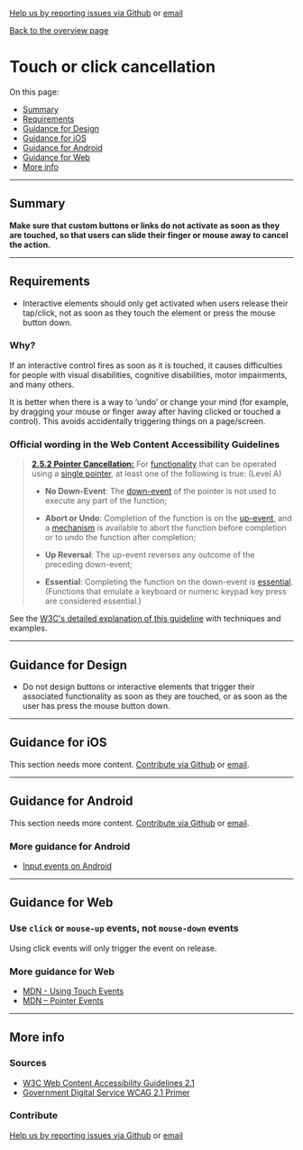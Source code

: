 [Help us by reporting issues via Github](https://github.com/theappbusiness/accessibility-guidelines) or [email](mailto:jeanfrancois@theappbusiness.com)

[Back to the overview page](./../README.md)

# Touch or click cancellation

On this page:
* [Summary](#summary)
* [Requirements](#requirements)
* [Guidance for Design](#guidance-for-design)
* [Guidance for iOS](#guidance-for-ios)
* [Guidance for Android](#guidance-for-android)
* [Guidance for Web](#guidance-for-web)
* [More info](#more-info)

---

## Summary

**Make sure that custom buttons or links do not activate as soon as they are touched, so that users can slide their finger or mouse away to cancel the action.**

---

## Requirements

* Interactive elements should only get activated when users release their tap/click, not as soon as they touch the element or press the mouse button down.

### Why?

If an interactive control fires as soon as it is touched, it causes difficulties for people with visual disabilities, cognitive disabilities, motor impairments, and many others.

It is better when there is a way to ‘undo’ or change your mind (for example, by dragging your mouse or finger away after having clicked or touched a control). This avoids accidentally triggering things on a page/screen.

### Official wording in the Web Content Accessibility Guidelines

> [**2.5.2 Pointer Cancellation:**](https://www.w3.org/WAI/WCAG21/Understanding/pointer-cancellation.html) For [functionality](https://www.w3.org/WAI/WCAG21/Understanding/pointer-cancellation.html#dfn-functionality) that can be operated using a [single pointer](https://www.w3.org/WAI/WCAG21/Understanding/pointer-cancellation.html#dfn-single-pointer), at least one of the following is true: (Level A)
> 
> * **No Down-Event**: The [down-event](https://www.w3.org/WAI/WCAG21/Understanding/pointer-cancellation.html#dfn-down-event) of the pointer is not used to execute any part of the function;
>
> * **Abort or Undo**: Completion of the function is on the [up-event](https://www.w3.org/WAI/WCAG21/Understanding/pointer-cancellation.html#dfn-up-event), and a [mechanism](https://www.w3.org/WAI/WCAG21/Understanding/pointer-cancellation.html#dfn-mechanism) is available to abort the function before completion or to undo the function after completion;
>
> * **Up Reversal**: The up-event reverses any outcome of the preceding down-event;
>
> * **Essential**: Completing the function on the down-event is [essential](https://www.w3.org/WAI/WCAG21/Understanding/pointer-cancellation.html#dfn-essential). (Functions that emulate a keyboard or numeric keypad key press are considered essential.)

See the [W3C's detailed explanation of this guideline](https://www.w3.org/WAI/WCAG21/Understanding/pointer-cancellation.html) with techniques and examples.

---

## Guidance for Design

* Do not design buttons or interactive elements that trigger their associated functionality as soon as they are touched, or as soon as the user has press the mouse button down.

---

## Guidance for iOS

This section needs more content. [Contribute via Github](https://github.com/theappbusiness/accessibility-guidelines/) or [email](mailto:kane.cheshire@theappbusiness.com).

---

## Guidance for Android

This section needs more content. [Contribute via Github](https://github.com/theappbusiness/accessibility-guidelines/) or [email](mailto:jeanfrancois@theappbusiness.com).

### More guidance for Android

* [Input events on Android](https://developer.android.com/guide/topics/ui/ui-events)

---

## Guidance for Web

### Use `click` or `mouse-up` events, not `mouse-down` events

Using click events will only trigger the event on release.

### More guidance for Web

* [MDN - Using Touch Events](https://developer.mozilla.org/en-US/docs/Web/API/Touch_events/Using_Touch_Events)
* [MDN – Pointer Events](https://developer.mozilla.org/en-US/docs/Web/API/Pointer_events)

---

## More info

### Sources

* [W3C Web Content Accessibility Guidelines 2.1](https://www.w3.org/TR/WCAG21/)
* [Government Digital Service WCAG 2.1 Primer](https://alphagov.github.io/wcag-primer/)

### Contribute

[Help us by reporting issues via Github](https://github.com/theappbusiness/accessibility-guidelines) or [email](mailto:jeanfrancois@theappbusiness.com)